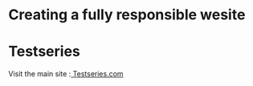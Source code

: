 # Creating a fully responsible wesite<br>

<h1>Testseries</h1>
Visit the main site :<a href="testseries.kesug.com"> Testseries.com</a>
